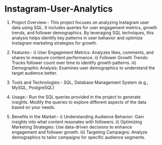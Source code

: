 # Instagram-User-Analytics
1) Project Overview:- This project focuses on analyzing Instagram user data using SQL. It includes queries for user engagement metrics, growth trends, and follower demographics. By leveraging SQL techniques, this analysis helps identify key patterns in user behavior and optimize Instagram marketing strategies for growth.

2) Features:-
 i) User Engagement Metrics: Analyzes likes, comments, and shares to measure content performance.
 ii) Follower Growth Trends: Tracks follower count over time to identify growth patterns.
 iii) Demographic Analysis: Examines user demographics to understand the target audience better.

3) Tools and Technologies:-
SQL,
Database Management System (e.g., MySQL, PostgreSQL)

4) Usage:-
Run the SQL queries provided in the project to generate insights.
Modify the queries to explore different aspects of the data based on your needs.

5) Benefits in the Market:-
i) Understanding Audience Behavior: Gain insights into what content resonates with followers.
ii) Optimizing Marketing Strategies: Use data-driven decisions to enhance engagement and follower growth.
iii) Targeting Campaigns: Analyze demographics to tailor campaigns for specific audience segments.
